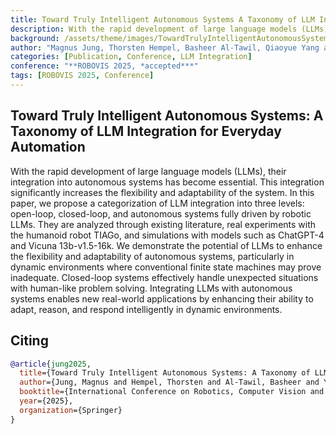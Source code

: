 ```yaml
---
title: Toward Truly Intelligent Autonomous Systems A Taxonomy of LLM Integration for Everyday Automation
description: With the rapid development of large language models (LLMs), their integration into autonomous systems has become essential. This integration significantly increases the flexibility and adaptability of the system. We propose a categorization of LLM integration into three levels, open-loop, closed-loop, and autonomous systems fully driven by robotic LLMs.
background: /assets/theme/images/TowardTrulyIntelligentAutonomousSystems.png
author: "Magnus Jung, Thorsten Hempel, Basheer Al-Tawil, Qiaoyue Yang and Sven Wachsmuth, Ayoub Al-Hamadi"
categories: [Publication, Conference, LLM Integration]
conference: "**ROBOVIS 2025, *accepted***"
tags: [ROBOVIS 2025, Conference]
---
```


## Toward Truly Intelligent Autonomous Systems: A Taxonomy of LLM Integration for Everyday Automation
With the rapid development of large language models (LLMs), their integration into autonomous systems has become essential. This integration significantly increases the flexibility and adaptability of the system. In this paper, we propose a categorization of LLM integration into three levels: open-loop, closed-loop, and autonomous systems fully driven by robotic LLMs. They are analyzed through existing literature, real experiments with the humanoid robot TIAGo, and simulations with models such as ChatGPT-4 and Vicuna 13b-v1.5-16k. We demonstrate the potential of LLMs to enhance the flexibility and adaptability of autonomous systems, particularly in dynamic environments where conventional finite state machines may prove inadequate. Closed-loop systems effectively handle unexpected situations with human-like problem solving.
Integrating LLMs with autonomous systems enables new real-world applications by enhancing their ability to adapt, reason, and respond intelligently in dynamic environments.





## Citing

```bibtex
@article{jung2025,
  title={Toward Truly Intelligent Autonomous Systems: A Taxonomy of LLM Integration for Everyday Automation},
  author={Jung, Magnus and Hempel, Thorsten and Al-Tawil, Basheer and Yang, Qiaoyue and Wachsmuth, Sven and Al-Hamadi, Ayoub},
  booktitle={International Conference on Robotics, Computer Vision and Intelligent Systems},
  year={2025},
  organization={Springer}
}
```
